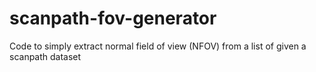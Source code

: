 # scanpath-fov-generator
Code to simply extract normal field of view (NFOV) from a list of given a scanpath dataset
